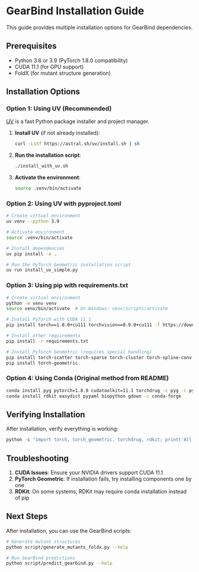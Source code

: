 # GearBind Installation Guide

This guide provides multiple installation options for GearBind dependencies.

## Prerequisites

- Python 3.8 or 3.9 (PyTorch 1.8.0 compatibility)
- CUDA 11.1 (for GPU support)
- FoldX (for mutant structure generation)

## Installation Options

### Option 1: Using UV (Recommended)

[UV](https://github.com/astral-sh/uv) is a fast Python package installer and project manager.

1. **Install UV** (if not already installed):
   ```bash
   curl -LsSf https://astral.sh/uv/install.sh | sh
   ```

2. **Run the installation script**:
   ```bash
   ./install_with_uv.sh
   ```

3. **Activate the environment**:
   ```bash
   source .venv/bin/activate
   ```

### Option 2: Using UV with pyproject.toml

```bash
# Create virtual environment
uv venv --python 3.9

# Activate environment
source .venv/bin/activate

# Install dependencies
uv pip install -e .

# Run the PyTorch Geometric installation script
uv run install_uv_simple.py
```

### Option 3: Using pip with requirements.txt

```bash
# Create virtual environment
python -m venv venv
source venv/bin/activate  # On Windows: venv\Scripts\activate

# Install PyTorch with CUDA 11.1
pip install torch==1.8.0+cu111 torchvision==0.9.0+cu111 -f https://download.pytorch.org/whl/torch_stable.html

# Install other requirements
pip install -r requirements.txt

# Install PyTorch Geometric (requires special handling)
pip install torch-scatter torch-sparse torch-cluster torch-spline-conv -f https://data.pyg.org/whl/torch-1.8.0+cu111.html
pip install torch-geometric
```

### Option 4: Using Conda (Original method from README)

```bash
conda install pyg pytorch=1.8.0 cudatoolkit=11.1 torchdrug -c pyg -c pytorch -c conda-forge
conda install rdkit easydict pyyaml biopython gdown -c conda-forge
```

## Verifying Installation

After installation, verify everything is working:

```python
python -c "import torch, torch_geometric, torchdrug, rdkit; print('All packages imported successfully!')"
```

## Troubleshooting

1. **CUDA Issues**: Ensure your NVIDIA drivers support CUDA 11.1
2. **PyTorch Geometric**: If installation fails, try installing components one by one
3. **RDKit**: On some systems, RDKit may require conda installation instead of pip

## Next Steps

After installation, you can use the GearBind scripts:

```bash
# Generate mutant structures
python script/generate_mutants_foldx.py --help

# Run GearBind predictions
python script/predict_gearbind.py --help
``` 